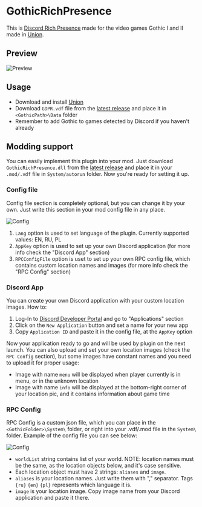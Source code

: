 # GothicRichPresence
This is [Discord Rich Presence](https://discord.com/rich-presence) made for the video games Gothic I and II made in [Union](https://worldofplayers.ru/threads/40376/).

## Preview
![Preview](https://i.imgur.com/1fBTsKt.gif)

## Usage
- Download and install [Union](https://worldofplayers.ru/threads/40376/)
- Download `GDPR.vdf` file from the [latest release](https://github.com/Lavalierre/GothicRichPresence/releases) and place it in `<GothicPath>\Data` folder
- Remember to add Gothic to games detected by Discord if you haven't already

## Modding support

You can easily implement this plugin into your mod. Just download `GothicRichPresence.dll` from the [latest release](https://github.com/Lavalierre/GothicRichPresence/releases) and place it in your `.mod/.vdf` file in `System/autorun` folder.
Now you're ready for setting it up.

### Config file

Config file section is completely optional, but you can change it by your own. Just write this section in your mod config file in any place.

![Config](https://i.imgur.com/9ZNG9zg.png)

1. `Lang` option is used to set language of the plugin. Currently supported values: EN, RU, PL
2. `AppKey` option is used to set up your own Discord application (for more info check the "Discord App" section)
3. `RPCConfigFile` option is uset to set up your own RPC config file, which contains custom location names and images (for more info check the "RPC Config" section)

### Discord App

You can create your own Discord application with your custom location images. How to:

1. Log-In to [Discord Developer Portal](https://discord.com/developers/applications) and go to "Applications" section
2. Click on the `New Application` button and set a name for your new app
3. Copy `Application ID` and paste it in the config file, at the `AppKey` option

Now your application ready to go and will be used by plugin on the next launch. You can also upload and set your own location images (check the `RPC Config` section), but some images have constant names and you need to upload it for proper usage:

- Image with name `menu` will be displayed when player currently is in menu, or in the unknown location
- Image with name `info` will be displayed at the bottom-right corner of your location pic, and it contains information about game time

### RPC Config

RPC Config is a custom json file, which you can place in the `<GothicFolder>\System\` folder, or right into your .vdf/.mod file in the `System\` folder. Example of the config file you can see below:

![Config](https://i.imgur.com/IWf8TQL.png)

- `worldList` string contains list of your world. NOTE: location names must be the same, as the location objects below, and it's case sensitive.
- Each location object must have 2 strings: `aliases` and `image`.
- `aliases` is your location names. Just write them with "," separator. Tags `{ru}` `{en}` `{pl}` represents which language it is.
- `image` is your location image. Copy image name from your Discord application and paste it there.
